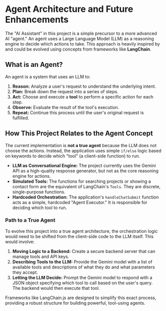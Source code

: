 # Agent Architecture and Future Enhancements

The "AI Assistant" in this project is a simple precursor to a more advanced AI "agent." An agent uses a Large Language Model (LLM) as a reasoning engine to decide which actions to take. This approach is heavily inspired by and could be evolved using concepts from frameworks like **LangChain**.

## What is an Agent?

An agent is a system that uses an LLM to:
1.  **Reason:** Analyze a user's request to understand the underlying intent.
2.  **Plan:** Break down the request into a series of steps.
3.  **Act:** Choose and execute a **tool** to perform a specific action for each step.
4.  **Observe:** Evaluate the result of the tool's execution.
5.  **Repeat:** Continue this process until the user's original request is fulfilled.

## How This Project Relates to the Agent Concept

The current implementation is **not a true agent** because the LLM does not choose the actions. Instead, the application uses simple `if/else` logic based on keywords to decide which "tool" (a client-side function) to run.

-   **LLM as Conversational Engine:** The project currently uses the Gemini API as a high-quality response generator, but not as the core reasoning engine for actions.
-   **Simulated Tools:** The functions for searching projects or showing a contact form are the equivalent of LangChain's `Tools`. They are discrete, single-purpose functions.
-   **Hardcoded Orchestration:** The application's `handleChatSubmit` function acts as a simple, hardcoded "Agent Executor." It is responsible for deciding which tool to run.

### Path to a True Agent

To evolve this project into a true agent architecture, the orchestration logic would need to be shifted from the client-side code to the LLM itself. This would involve:

1.  **Moving Logic to a Backend:** Create a secure backend server that can manage tools and API keys.
2.  **Describing Tools to the LLM:** Provide the Gemini model with a list of available tools and descriptions of what they do and what parameters they accept.
3.  **Letting the LLM Decide:** Prompt the Gemini model to respond with a JSON object specifying which tool to call based on the user's query. The backend would then execute that tool.

Frameworks like LangChain.js are designed to simplify this exact process, providing a robust structure for building powerful, tool-using agents.
